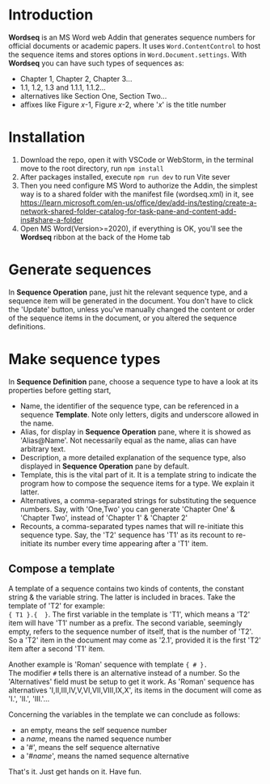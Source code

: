 # Introduction

**Wordseq** is an MS Word web Addin that generates sequence numbers for official documents or academic papers. 
It uses `Word.ContentControl` to host the sequence items and stores options in `Word.Document.settings`.
With **Wordseq** you can have such types of sequences as:  
- Chapter 1, Chapter 2, Chapter 3...
- 1.1, 1.2, 1.3 and 1.1.1, 1.1.2...
- alternatives like Section One, Section Two...
- affixes like Figure *x*-1, Figure *x*-2, where '*x*' is the title number

# Installation
1. Download the repo, open it with VSCode or WebStorm, in the terminal move to the root directory, run `npm install`
2. After packages installed, execute `npm run dev` to run Vite sever
3. Then you need configure MS Word to authorize the Addin, the simplest way is to a shared folder with the manifest file (wordseq.xml) in it, see <https://learn.microsoft.com/en-us/office/dev/add-ins/testing/create-a-network-shared-folder-catalog-for-task-pane-and-content-add-ins#share-a-folder>
4. Open MS Word(Version>=2020), if everything is OK, you'll see the **Wordseq** ribbon at the back of the Home tab 

# Generate sequences
In **Sequence Operation** pane, just hit the relevant sequence type, 
and a sequence item will be generated in the document. 
You don't have to click the 'Update' button, unless you've manually changed the content or order
of the sequence items in the document, or you altered the sequence definitions.

# Make sequence types
In **Sequence Definition** pane, choose a sequence type to have a look at its properties before getting start,
- Name, the identifier of the sequence type, can be referenced in a sequence **Template**. Note only letters, digits and underscore allowed in the name.
- Alias, for display in **Sequence Operation** pane, where it is showed as 'Alias@Name'. Not necessarily equal as the name, alias can have arbitrary text.
- Description, a more detailed explanation of the sequence type, also displayed in **Sequence Operation** pane by default.
- Template, this is the vital part of it. It is a template string to indicate the program how to compose the sequence items for a type. We explain it latter.
- Alternatives, a comma-separated strings for substituting the sequence numbers. Say, with 'One,Two' you can generate 'Chapter One' & 'Chapter Two', instead of 'Chapter 1' & 'Chapter 2'
- Recounts, a comma-separated types names that will re-initiate this sequence type. Say, the 'T2' sequence has 'T1' as its recount to re-initiate its number every time appearing after a 'T1' item.

## Compose a template
A template of a sequence contains two kinds of contents, the constant string & the variable string. The latter is included in braces. Take the template of 'T2' for example:  
`{ T1 }.{  }`. The first variable in the template is 'T1', which means a 'T2' item will have 'T1' number as a prefix. 
The second variable, seemingly empty, refers to the sequence number of itself, that is the number of 'T2'.
So a 'T2' item in the document may come as '2.1', provided it is the first 'T2' item after a second 'T1' item. 

Another example is 'Roman' sequence with template `{ # }. `  
The modifier `#` tells there is an alternative instead of a number. So the 'Alternatives' field must be setup to get it work.
As 'Roman' sequence has alternatives 'Ⅰ,Ⅱ,Ⅲ,Ⅳ,Ⅴ,Ⅵ,Ⅶ,Ⅷ,Ⅸ,Ⅹ', its items in the document will come as 'Ⅰ.', 'Ⅱ.', 'Ⅲ.'...  

Concerning the variables in the template we can conclude as follows:  
- an empty, means the self sequence number
- a *name*, means the named sequence number
- a '#', means the self sequence alternative
- a '#*name*', means the named sequence alternative

That's it. Just get hands on it. 
Have fun.